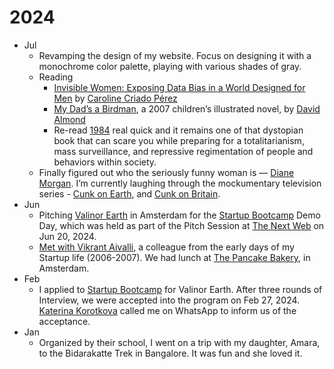 # 2024

- Jul
	- Revamping the design of my website. Focus on designing it with a monochrome color palette, playing with various shades of gray.
	- Reading
		- [Invisible Women: Exposing Data Bias in a World Designed for Men](https://en.wikipedia.org/wiki/Invisible_Women%3A_Exposing_Data_Bias_in_a_World_Designed_for_Men) by [Caroline Criado Pérez](https://en.wikipedia.org/wiki/Caroline_Criado_Perez)
		- [My Dad’s a Birdman](https://en.wikipedia.org/wiki/My_Dad%27s_a_Birdman), a 2007 children’s illustrated novel, by [David Almond](https://en.wikipedia.org/wiki/David_Almond)
		- Re-read [1984](/2024/1984/) real quick and it remains one of that dystopian book that can scare you while preparing for a totalitarianism, mass surveillance, and repressive regimentation of people and behaviors within society.
	- Finally figured out who the seriously funny woman is — [Diane Morgan](https://en.wikipedia.org/wiki/Diane_Morgan). I’m currently laughing through the mockumentary television series - [Cunk on Earth](https://en.wikipedia.org/wiki/Cunk_on_Earth), and [Cunk on Britain](https://en.wikipedia.org/wiki/Cunk_on_Britain).
- Jun
	- Pitching [Valinor Earth](https://valinor.earth/) in Amsterdam for the [Startup Bootcamp](https://www.startupbootcamp.org) Demo Day, which was held as part of the Pitch Session at [The Next Web](https://thenextweb.com) on Jun 20, 2024.
	- [Met with Vikrant Aivalli](https://x.com/brajeshwar/status/1811610910298972419), a colleague from the early days of my Startup life (2006-2007). We had lunch at [The Pancake Bakery](https://pancake.nl), in Amsterdam.
- Feb
	- I applied to [Startup Bootcamp](https://www.startupbootcamp.org) for Valinor Earth. After three rounds of Interview, we were accepted into the program on Feb 27, 2024. [Katerina Korotkova](https://www.linkedin.com/in/katerina-korotkova-b73a5b8/) called me on WhatsApp to inform us of the acceptance.
- Jan
	- Organized by their school, I went on a trip with my daughter, Amara, to the Bidarakatte Trek in Bangalore. It was fun and she loved it.